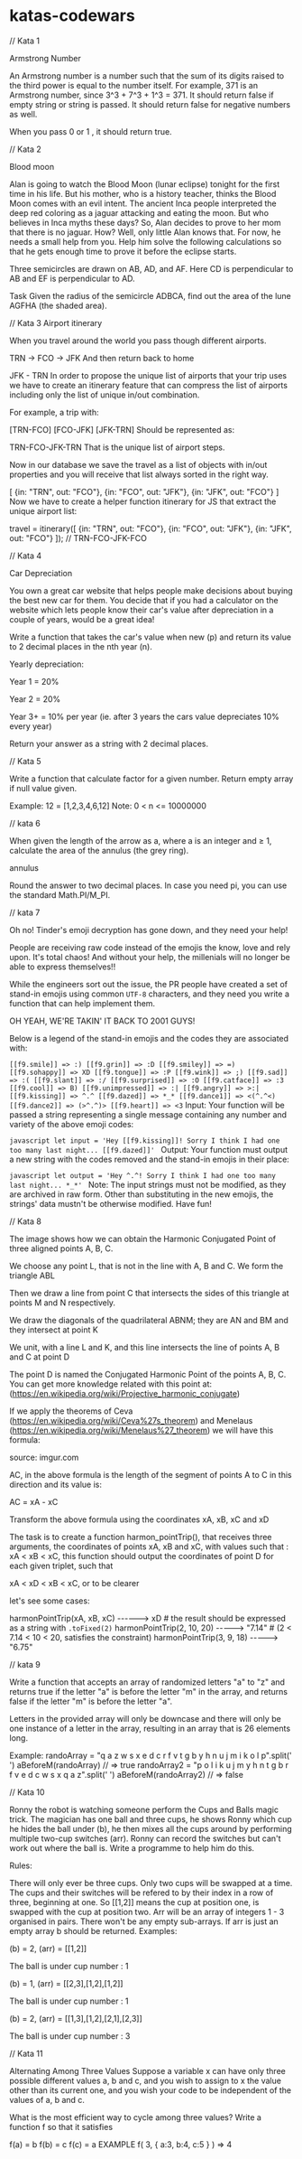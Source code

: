 # katas-codewars

// Kata 1 

Armstrong Number

An Armstrong number is a number such that the sum of its digits raised to the third power is equal to the number itself. For example, 371 is an Armstrong number, since 3^3 + 7^3 + 1^3 = 371. It should return false if empty string or string is passed. It should return false for negative numbers as well.

When you pass 0 or 1 , it should return true.

// Kata 2

Blood moon 

Alan is going to watch the Blood Moon (lunar eclipse) tonight for the first time in his life. But his mother, who is a history teacher, thinks the Blood Moon comes with an evil intent. The ancient Inca people interpreted the deep red coloring as a jaguar attacking and eating the moon. But who believes in Inca myths these days? So, Alan decides to prove to her mom that there is no jaguar. How? Well, only little Alan knows that. For now, he needs a small help from you. Help him solve the following calculations so that he gets enough time to prove it before the eclipse starts.

Three semicircles are drawn on AB, AD, and AF. Here CD is perpendicular to AB and EF is perpendicular to AD.

Task
Given the radius of the semicircle ADBCA, find out the area of the lune AGFHA (the shaded area).

// Kata 3
Airport itinerary

When you travel around the world you pass though different airports.

TRN -> FCO -> JFK
And then return back to home

JFK - TRN
In order to propose the unique list of airports that your trip uses we have to create an itinerary feature that can compress the list of airports including only the list of unique in/out combination.

For example, a trip with:

[TRN-FCO] [FCO-JFK] [JFK-TRN]
Should be represented as:

TRN-FCO-JFK-TRN
That is the unique list of airport steps.

Now in our database we save the travel as a list of objects with in/out properties and you will receive that list always sorted in the right way.

[
  {in: "TRN", out: "FCO"},
  {in: "FCO", out: "JFK"},
  {in: "JFK", out: "FCO"}
]
Now we have to create a helper function itinerary for JS that extract the unique airport list:

travel = itinerary([
  {in: "TRN", out: "FCO"},
  {in: "FCO", out: "JFK"},
  {in: "JFK", out: "FCO"}
]); // TRN-FCO-JFK-FCO

// Kata 4 

Car Depreciation

You own a great car website that helps people make decisions about buying the best new car for them. You decide that if you had a calculator on the website which lets people know their car's value after depreciation in a couple of years, would be a great idea!

Write a function that takes the car's value when new (p) and return its value to 2 decimal places in the nth year (n).

Yearly depreciation:

Year 1 = 20%

Year 2 = 20%

Year 3+ = 10% per year (ie. after 3 years the cars value depreciates 10% every year)

Return your answer as a string with 2 decimal places.

// Kata 5

Write a function that calculate factor for a given number. Return empty array if null value given.

Example: 12 = [1,2,3,4,6,12]
Note: 0 < n <= 10000000

// kata 6 

When given the length of the arrow as a, where a is an integer and ≥ 1, calculate the area of the annulus (the grey ring).

annulus

Round the answer to two decimal places. In case you need pi, you can use the standard Math.PI/M_PI.

// kata 7

Oh no! Tinder's emoji decryption has gone down, and they need your help!

People are receiving raw code instead of the emojis the know, love and rely upon. It's total chaos!
And without your help, the millenials will no longer be able to express themselves!!

While the engineers sort out the issue, the PR people have created a set of stand-in emojis using common `UTF-8` characters, and they need you write a function that can help implement them.

OH YEAH, WE'RE TAKIN' IT BACK TO 2001 GUYS!

Below is a legend of the stand-in emojis and the codes they are associated with:

``` [[f9.smile]] => :) [[f9.grin]] => :D [[f9.smiley]] => =) [[f9.sohappy]] => XD [[f9.tongue]] => :P [[f9.wink]] => ;) [[f9.sad]] => :( [[f9.slant]] => :/ [[f9.surprised]] => :O [[f9.catface]] => :3 [[f9.cool]] => B) [[f9.unimpressed]] => :| [[f9.angry]] => >:| [[f9.kissing]] => ^.^ [[f9.dazed]] => *_* [[f9.dance1]] => <(^.^<) [[f9.dance2]] => (>^.^)> [[f9.heart]] => <3 ```
Input:
Your function will be passed a string representing a single message containing any number and variety of the above emoji codes:

```javascript let input = 'Hey [[f9.kissing]]! Sorry I think I had one too many last night... [[f9.dazed]]' ```
Output:
Your function must output a new string with the codes removed and the stand-in emojis in their place:

```javascript let output = 'Hey ^.^! Sorry I think I had one too many last night... *_*' ```
Note: The input strings must not be modified, as they are archived in raw form. Other than substituting in the new emojis, the strings' data mustn't be otherwise modified.
Have fun!

// Kata 8

The image shows how we can obtain the Harmonic Conjugated Point of three aligned points A, B, C.

We choose any point L, that is not in the line with A, B and C. We form the triangle ABL

Then we draw a line from point C that intersects the sides of this triangle at points M and N respectively.

We draw the diagonals of the quadrilateral ABNM; they are AN and BM and they intersect at point K

We unit, with a line L and K, and this line intersects the line of points A, B and C at point D

The point D is named the Conjugated Harmonic Point of the points A, B, C. You can get more knowledge related with this point at: (https://en.wikipedia.org/wiki/Projective_harmonic_conjugate)

If we apply the theorems of Ceva (https://en.wikipedia.org/wiki/Ceva%27s_theorem) and Menelaus (https://en.wikipedia.org/wiki/Menelaus%27_theorem) we will have this formula:

source: imgur.com

AC, in the above formula is the length of the segment of points A to C in this direction and its value is:

AC = xA - xC

Transform the above formula using the coordinates xA, xB, xC and xD

The task is to create a function harmon_pointTrip(), that receives three arguments, the coordinates of points xA, xB and xC, with values such that : xA < xB < xC, this function should output the coordinates of point D for each given triplet, such that

xA < xD < xB < xC, or to be clearer

let's see some cases:

harmonPointTrip(xA, xB, xC) ------> xD # the result should be expressed as a string with `.toFixed(2)`
harmonPointTrip(2, 10, 20) -----> "7.14" # (2 < 7.14 < 10 < 20, satisfies the constraint)
harmonPointTrip(3, 9, 18) -----> "6.75"

// kata 9 

Write a function that accepts an array of randomized letters "a" to "z" and returns true if the letter "a" is before the letter "m" in the array, and returns false if the letter "m" is before the letter "a".

Letters in the provided array will only be downcase and there will only be one instance of a letter in the array, resulting in an array that is 26 elements long.

Example:
randoArray = "q a z w s x e d c r f v t g b y h n u j m i k o l p".split(' ')
aBeforeM(randoArray) // => true
randoArray2 = "p o l i k u j m y h n t g b r f v e d c w s x q a z".split(' ')
aBeforeM(randoArray2) // => false

// Kata 10

Ronny the robot is watching someone perform the Cups and Balls magic trick. The magician has one ball and three cups, he shows Ronny which cup he hides the ball under (b), he then mixes all the cups around by performing multiple two-cup switches (arr). Ronny can record the switches but can't work out where the ball is. Write a programme to help him do this.

Rules:

There will only ever be three cups.
Only two cups will be swapped at a time.
The cups and their switches will be refered to by their index in a row of three, beginning at one. So [[1,2]] means the cup at position one, is swapped with the cup at position two.
Arr will be an array of integers 1 - 3 organised in pairs.
There won't be any empty sub-arrays.
If arr is just an empty array b should be returned.
Examples:

(b) = 2, (arr) = [[1,2]]

The ball is under cup number : 1

(b) = 1, (arr) = [[2,3],[1,2],[1,2]]

The ball is under cup number : 1

(b) = 2, (arr) = [[1,3],[1,2],[2,1],[2,3]]

The ball is under cup number : 3

// Kata 11

Alternating Among Three Values
Suppose a variable x can have only three possible different values a, b and c, and you wish to assign to x the value other than its current one, and you wish your code to be independent of the values of a, b and c.

What is the most efficient way to cycle among three values? Write a function f so that it satisfies

  f(a) = b
  f(b) = c
  f(c) = a
EXAMPLE
  f( 3, { a:3, b:4, c:5 } ) => 4
